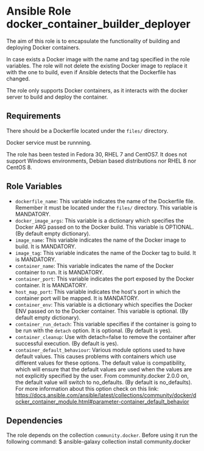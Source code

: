 Ansible Role docker_container_builder_deployer
=========
The aim of this role is to encapsulate the functionality of building and deploying Docker containers. 

In case exists a Docker image with the name and tag specified in the role variables. The role will not delete the existing Docker image to replace it with the one to build, even if Ansible detects that the Dockerfile has changed.

The role only supports Docker containers, as it interacts with the docker server to build and deploy the container.

Requirements
------------
There should be a Dockerfile located under the `files/` directory.

Docker service must be runnning. 

The role has been tested in Fedora 30, RHEL 7 and CentOS7. It does not support Windows environments, Debian based distributions nor RHEL 8 nor CentOS 8.

Role Variables
--------------
- `dockerfile_name`: This variable indicates the name of the Dockerfile file. Remember it must be located under the `files/` directory. This variable is MANDATORY.
- `docker_image_args`: This variable is a dictionary which specifies the Docker ARG passed on to the Docker build. This variable is OPTIONAL. (By default empty dictionary).
- `image_name`: This variable indicates the name of the Docker image to build. It is MANDATORY.
- `image_tag`: This variable indicates the name of the Docker tag to build. It is MANDATORY.
- `container_name`: This variable indicates the name of the Docker container to run. It is MANDATORY.
- `container_port`: This variable indicates the port exposed by the Docker container. It is MANDATORY.
- `host_map_port`: This variable indicates the host's port in which the container port will be mapped. It is MANDATORY.
- `container_env`: This variable is a dictionary which specifies the Docker ENV passed on to the Docker container. This variable is optional. (By default empty dictionary).
- `container_run_detach`: This variable specifies if the container is going to be run with the `detach` option. It is optional. (By default is yes).
- `container_cleanup`: Use with detach=false to remove the container after successful execution. (By default is yes).
- `container_default_behaviour`:  Various module options used to have default values. This causes problems with containers which use different values for these options.
The default value is compatibility, which will ensure that the default values are used when the values are not explicitly specified by the user.
From community.docker 2.0.0 on, the default value will switch to no_defaults.
(By default is no_defaults).
For more information about this option check on this link: https://docs.ansible.com/ansible/latest/collections/community/docker/docker_container_module.html#parameter-container_default_behavior

Dependencies
------------

The role depends on the collection `community.docker`. Before using it run the following command:
    $ ansible-galaxy collection install community.docker
